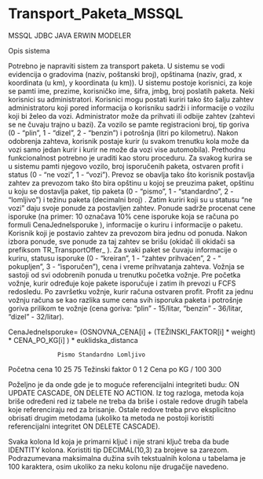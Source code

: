 # Transport_Paketa_MSSQL
MSSQL
JDBC
JAVA
ERWIN MODELER

Opis sistema

Potrebno je napraviti sistem za transport paketa. U sistemu se vodi evidencija o gradovima (naziv,
poštanski broj), opštinama (naziv, grad, x koordinata (u km), y koordinata (u km)). U sistemu postoje
korisnici, za koje se pamti ime, prezime, korisničko ime, šifra, jmbg, broj poslatih paketa. Neki korisnici
su administratori. Korisnici mogu postati kuriri tako što šalju zahtev administratoru koji pored informacija
o korisniku sadrži i informacije o vozilu koji bi želeo da vozi. Administrator može da prihvati ili odbije
zahtev (zahtevi se ne čuvaju trajno u bazi). Za vozilo se pamte registracioni broj, tip goriva (0 - “plin”, 1 -
“dizel”, 2 - “benzin”) i potrošnja (litri po kilometru). Nakon odobrenja zahteva, korisnik postaje kurir (u
svakom trenutku kola može da vozi samo jedan kurir i kurir ne može da vozi vise automobila). Prethodnu
funkcionalnost potrebno je uraditi kao storu proceduru. Za svakog kurira se u sistemu pamti njegovo
vozilo, broj isporučenih paketa, ostvaren profit i status (0 - “ne vozi”, 1 - “vozi”).
Prevoz se obavlja tako što korisnik postavlja zahtev za prevozom tako što bira opštinu u kojoj se
preuzima paket, opštinu u koju se dostavlja paket, tip paketa (0 - “pismo”, 1 - “standardno”, 2 -
“lomljivo”) i težinu paketa (decimalni broj) . Zatim kuriri koji su u statusu “ne vozi” daju svoje ponude za
postavljen zahtev. Ponude sadrže procenat cene isporuke (na primer: 10 označava 10% cene isporuke koja
se računa po formuli CenaJedneIsporuke ), informacije o kuriru i informacije o paketu. Korisnik koji je
postavio zahtev za prevozom bira jednu od ponuda. Nakon izbora ponude, sve ponude za taj zahtev se
brišu (okidač ili okidači sa prefiksom TR_TransportOffer_ ). Za svaki paket se čuvaju informacije o
kuriru, statusu isporuke (0 - “kreiran”, 1 - “zahtev prihvaćen”, 2 - “ pokupljen”, 3 - “isporučen”), cena i
vreme prihvatanja zahteva. Vožnja se sastoji od svi odobrenih ponuda u trenutku početka vožnje. Pre
početka vožnje, kurir određuje koje pakete isporučuje i zatim ih prevozi u FCFS redosledu. Po završetku
vožnje, kurir računa ostvaren profit. Profit za jednu vožnju računa se kao razlika sume cena svih isporuka
paketa i potrošnje goriva prilikom te vožnje (cena goriva: “plin” - 15/litar, “benzin” - 36/litar, “dizel” -
32/litar).

CenaJedneIsporuke= (OSNOVNA_CENA[i] + (TEŽINSKI_FAKTOR[i] * weight) * CENA_PO_KG[i] ) * euklidska_distanca

                  Pismo Standardno Lomljivo                  
  Početna cena      10        25       75
  Težinski faktor    0         1        2
  Cena po KG         /        100      300

Poželjno je da onde gde je to moguće referencijalni integriteti budu: ON UPDATE CASCADE,
ON DELETE NO ACTION. Iz tog razloga, metoda koja briše određeni red iz tabele ne treba da briše i
ostale redove drugih tabela koje referenciraju red za brisanje. Ostale redove treba prvo eksplicitno obrisati
drugim metodama (ukoliko ta metoda ne postoji koristiti referencijalni integritet ON DELETE
CASCADE).

Svaka kolona Id koja je primarni ključ i nije strani ključ treba da bude IDENTITY kolona.
Koristiti tip DECIMAL(10,3) za brojeve sa zarezom. Podrazumevana maksimalna dužina svih
tekstualnih kolona u tabelama je 100 karaktera, osim ukoliko za neku kolonu nije drugačije navedeno.
